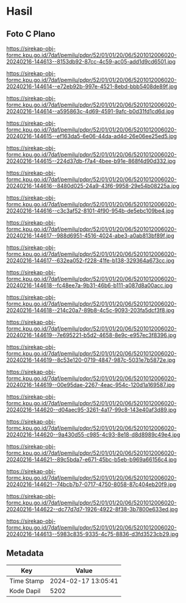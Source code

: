 # Hasil

## Foto C Plano

https://sirekap-obj-formc.kpu.go.id/7daf/pemilu/pdpr/52/01/01/20/06/5201012006020-20240216-144613--8153db92-87cc-4c59-ac05-add1d9cd6501.jpg

https://sirekap-obj-formc.kpu.go.id/7daf/pemilu/pdpr/52/01/01/20/06/5201012006020-20240216-144614--e72eb92b-997e-4521-8ebd-bbb5408de89f.jpg

https://sirekap-obj-formc.kpu.go.id/7daf/pemilu/pdpr/52/01/01/20/06/5201012006020-20240216-144614--a595863c-4d69-4591-9afc-b0d31fd1cd6d.jpg

https://sirekap-obj-formc.kpu.go.id/7daf/pemilu/pdpr/52/01/01/20/06/5201012006020-20240216-144615--ef163da5-6e06-44da-ad4d-26e06ee25ed5.jpg

https://sirekap-obj-formc.kpu.go.id/7daf/pemilu/pdpr/52/01/01/20/06/5201012006020-20240216-144615--224d37db-f7a4-4bee-b91e-868f4d90d332.jpg

https://sirekap-obj-formc.kpu.go.id/7daf/pemilu/pdpr/52/01/01/20/06/5201012006020-20240216-144616--8480d025-24a9-43f6-9958-29e54b08225a.jpg

https://sirekap-obj-formc.kpu.go.id/7daf/pemilu/pdpr/52/01/01/20/06/5201012006020-20240216-144616--c3c3af52-8101-4f90-954b-de5ebc109be4.jpg

https://sirekap-obj-formc.kpu.go.id/7daf/pemilu/pdpr/52/01/01/20/06/5201012006020-20240216-144617--988d6951-4516-4024-abe3-a0ab813bf89f.jpg

https://sirekap-obj-formc.kpu.go.id/7daf/pemilu/pdpr/52/01/01/20/06/5201012006020-20240216-144617--632ea052-f228-41fe-b138-329364a673cc.jpg

https://sirekap-obj-formc.kpu.go.id/7daf/pemilu/pdpr/52/01/01/20/06/5201012006020-20240216-144618--fc48ee7a-9b31-46b6-b111-a087d8a00acc.jpg

https://sirekap-obj-formc.kpu.go.id/7daf/pemilu/pdpr/52/01/01/20/06/5201012006020-20240216-144618--214c20a7-89b8-4c5c-9093-203fa5dcf3f8.jpg

https://sirekap-obj-formc.kpu.go.id/7daf/pemilu/pdpr/52/01/01/20/06/5201012006020-20240216-144619--7e695221-b5d2-4658-8e9c-e957ec3f8396.jpg

https://sirekap-obj-formc.kpu.go.id/7daf/pemilu/pdpr/52/01/01/20/06/5201012006020-20240216-144619--8c53e120-0719-4847-987c-5031e7b5872e.jpg

https://sirekap-obj-formc.kpu.go.id/7daf/pemilu/pdpr/52/01/01/20/06/5201012006020-20240216-144619--00e95dae-2267-4eac-954c-120d1a169587.jpg

https://sirekap-obj-formc.kpu.go.id/7daf/pemilu/pdpr/52/01/01/20/06/5201012006020-20240216-144620--d04aec95-3261-4a17-99c8-143e40af3d89.jpg

https://sirekap-obj-formc.kpu.go.id/7daf/pemilu/pdpr/52/01/01/20/06/5201012006020-20240216-144620--9a430d55-c985-4c93-8e18-d8d8989c49e4.jpg

https://sirekap-obj-formc.kpu.go.id/7daf/pemilu/pdpr/52/01/01/20/06/5201012006020-20240216-144621--89c5bda7-e671-45bc-b5eb-b969a66156c4.jpg

https://sirekap-obj-formc.kpu.go.id/7daf/pemilu/pdpr/52/01/01/20/06/5201012006020-20240216-144621--74bcb7b7-0717-4750-8058-87c404eb20f9.jpg

https://sirekap-obj-formc.kpu.go.id/7daf/pemilu/pdpr/52/01/01/20/06/5201012006020-20240216-144622--dc77d7d7-1926-4922-8f38-3b7800e633ed.jpg

https://sirekap-obj-formc.kpu.go.id/7daf/pemilu/pdpr/52/01/01/20/06/5201012006020-20240216-144613--5983c835-9335-4c75-8836-d3fd3523cb29.jpg


## Metadata

| Key        | Value               |
| ---------- | ------------------- |
| Time Stamp | 2024-02-17 13:05:41 |
| Kode Dapil | 5202                |



